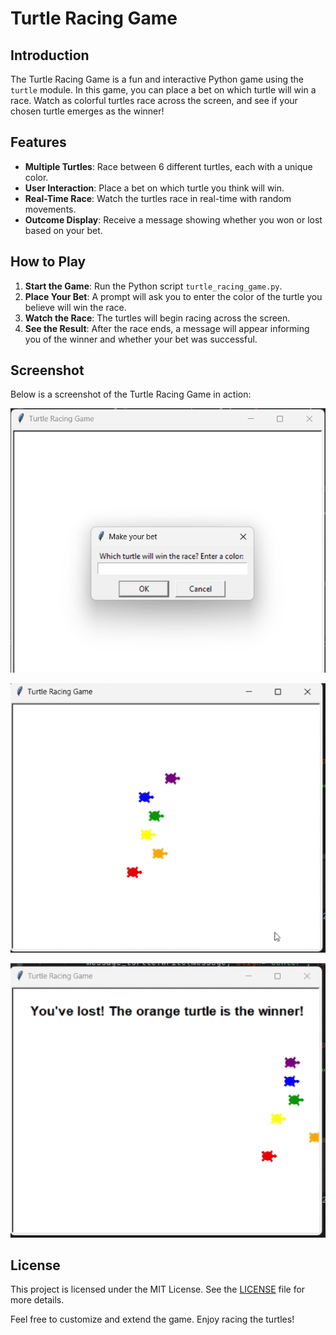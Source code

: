 # Turtle Racing Game

## Introduction
The Turtle Racing Game is a fun and interactive Python game using the `turtle` module. In this game, you can place a bet on which turtle will win a race. Watch as colorful turtles race across the screen, and see if your chosen turtle emerges as the winner!

## Features
- **Multiple Turtles**: Race between 6 different turtles, each with a unique color.
- **User Interaction**: Place a bet on which turtle you think will win.
- **Real-Time Race**: Watch the turtles race in real-time with random movements.
- **Outcome Display**: Receive a message showing whether you won or lost based on your bet.

## How to Play
1. **Start the Game**: Run the Python script `turtle_racing_game.py`.
2. **Place Your Bet**: A prompt will ask you to enter the color of the turtle you believe will win the race.
3. **Watch the Race**: The turtles will begin racing across the screen.
4. **See the Result**: After the race ends, a message will appear informing you of the winner and whether your bet was successful.

## Screenshot
Below is a screenshot of the Turtle Racing Game in action:

![Turtle Racing Game Screenshot](screenshots/turtle_race.png)

![Turtle Racing Game Screenshot](screenshots/turtle_race_run.png)

![Turtle Racing Game Screenshot](screenshots/turtle_race_end.png)

## License
This project is licensed under the MIT License. See the [LICENSE](LICENSE) file for more details.

Feel free to customize and extend the game. Enjoy racing the turtles!

